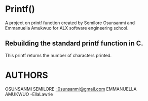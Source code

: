 # Printf()
A project on printf function created by Semilore Osunsanmi and Emmanuella Amukwuo for ALX software engineering school.

## Rebuilding the standard printf function in C.
This printf returns the number of characters printed.  

# AUTHORS
OSUNSANMI  SEMILORE -0sunsanmi@gmail.com
EMMANUELLA  AMUKWUO -EllaLawrie
